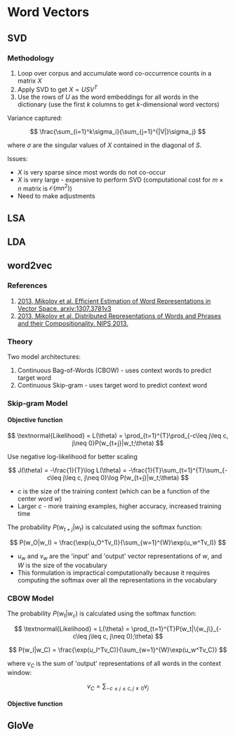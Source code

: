 # Word Vectors

## SVD

### Methodology

1. Loop over corpus and accumulate word co-occurrence counts in a matrix $X$
2. Apply SVD to get $X = USV^T$
3. Use the rows of $U$ as the word embeddings for all words in the dictionary (use the first $k$ columns to get $k$-dimensional word vectors)

Variance captured:

$$
\frac{\sum_{i=1}^k\sigma_i}{\sum_{j=1}^{|V|}\sigma_j}
$$

where $\sigma$ are the singular values of $X$ contained in the diagonal of $S$.

Issues:

- $X$ is very sparse since most words do not co-occur
- $X$ is very large - expensive to perform SVD (computational cost for $m\times n$ matrix is $\mathcal{O}(mn^2)$)
- Need to make adjustments

## LSA

## LDA

## word2vec

### References

1. [2013, Mikolov et al. Efficient Estimation of Word Representations in Vector Space. arxiv:1307.3781v3](https://arxiv.org/pdf/1301.3781.pdf)
2. [2013, Mikolov et al. Distributed Representations of Words and Phrases and their Compositionality. NIPS 2013.](http://papers.nips.cc/paper/5021-distributed-representations-of-words-and-phrases-and-their-compositionality.pdf)

### Theory

Two model architectures:

1. Continuous Bag-of-Words (CBOW) - uses context words to predict target word
2. Continuous Skip-gram - uses target word to predict context word

### Skip-gram Model

#### Objective function

$$
\textnormal{Likelihood} = L(\theta) = \prod_{t=1}^{T}\prod_{-c\leq j\leq c, j\neq 0}P(w_{t+j}|w_t;\theta)
$$

Use negative log-likelihood for better scaling

$$
J(\theta) = -\frac{1}{T}\log L(\theta) = -\frac{1}{T}\sum_{t=1}^{T}\sum_{-c\leq j\leq c, j\neq 0}\log P(w_{t+j}|w_t;\theta)
$$

- $c$ is the size of the training context (which can be a function of the center word $w$)
- Larger $c$ - more training examples, higher accuracy, increased training time

The probability $P(w_{t+j}|w_t)$ is calculated using the softmax function:

$$
P(w_O|w_I) = \frac{\exp(u_O^Tv_I)}{\sum_{w=1}^{W}\exp(u_w^Tv_I)}
$$

- $u_w$ and $v_w$ are the 'input' and 'output' vector representations of $w$, and $W$ is the size of the vocabulary
- This formulation is impractical computationally because it requires computing the softmax over all the representations in the vocabulary

### CBOW Model

The probability $P(w_t|w_c)$ is calculated using the softmax function:

$$
\textnormal{Likelihood} = L(\theta) = \prod_{t=1}^{T}P(w_t|\{w_j\}_{-c\leq j\leq c, j\neq 0};\theta)
$$

$$
P(w_I|w_C) = \frac{\exp(u_I^Tv_C)}{\sum_{w=1}^{W}\exp(u_w^Tv_C)}
$$

where $v_C$ is the sum of 'output' representations of all words in the context window:

$$
v_C = \sum_{-c\leq j\leq c, j\neq 0}v_j
$$

#### Objective function




## GloVe